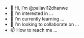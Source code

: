 - 👋 Hi, I’m @pallavi12dhanwe
- 👀 I’m interested in ...
- 🌱 I’m currently learning ...
- 💞️ I’m looking to collaborate on ...
- 📫 How to reach me ...

<!---
pallavi12dhanwe/pallavi12dhanwe is a ✨ special ✨ repository because its `README.md` (this file) appears on your GitHub profile.
You can click the Preview link to take a look at your changes.
--->
